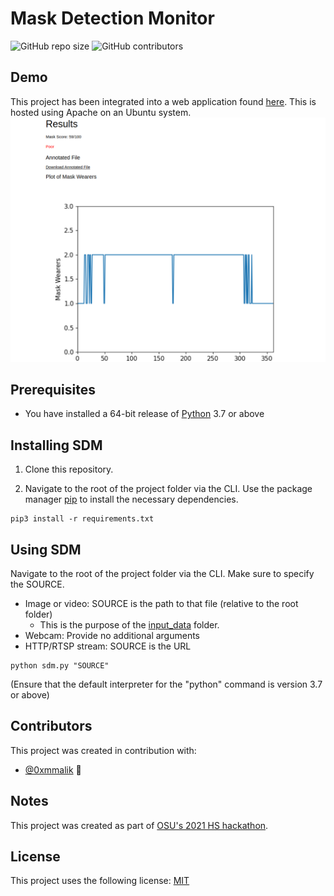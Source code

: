 # Mask Detection Monitor

![GitHub repo size](https://img.shields.io/github/repo-size/zeyad-mansour/mask-detection-monitor)
![GitHub contributors](https://img.shields.io/github/contributors/zeyad-mansour/mask-detection-monitor)

## Demo

This project has been integrated into a web application found [here](https://www.zeyadmansour.com/sdm/). This is hosted using Apache on an Ubuntu system.
![demo_image](demo_test.png)

## Prerequisites

* You have installed a 64-bit release of [Python](https://www.python.org/downloads/) 3.7 or above

## Installing SDM

1. Clone this repository.

2. Navigate to the root of the project folder via the CLI. Use the package manager [pip](https://pip.pypa.io/en/stable/) to install the necessary dependencies.
```
pip3 install -r requirements.txt
```  

## Using SDM

Navigate to the root of the project folder via the CLI. Make sure to specify the SOURCE.
* Image or video: SOURCE is the path to that file (relative to the root folder)
	* This is the purpose of the [input_data](input_data) folder.
* Webcam: Provide no additional arguments
* HTTP/RTSP stream: SOURCE is the URL

```
python sdm.py "SOURCE"
```
(Ensure that the default interpreter for the "python" command is version 3.7 or above)
## Contributors

This project was created in contribution with:

* [@0xmmalik](https://github.com/0xmmalik) 📖

## Notes

This project was created as part of [OSU's 2021 HS hackathon](https://hack.osu.edu/hs/2021/).

## License

This project uses the following license: [MIT](https://github.com/zeyad-mansour/social-distancing-monitor/blob/main/LICENSE)
